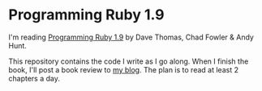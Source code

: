 # Programming Ruby 1.9 #

I'm reading [Programming Ruby 1.9](http://pragprog.com/titles/ruby3/programming-ruby-1-9) by Dave Thomas, Chad Fowler & Andy Hunt. 

This repository contains the code I write as I go along. When I finish the book, I'll post a book review to [my blog](http://matthewblair.net). The plan is to read at least 2 chapters a day.
